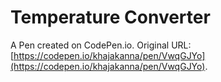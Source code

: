 # Temperature Converter

A Pen created on CodePen.io. Original URL: [https://codepen.io/khajakanna/pen/VwqGJYo](https://codepen.io/khajakanna/pen/VwqGJYo).

